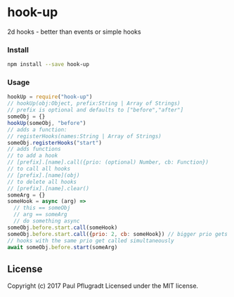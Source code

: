 # hook-up

2d hooks - better than events or simple hooks

### Install
```sh
npm install --save hook-up
```

### Usage
```js
hookUp = require("hook-up")
// hookUp(obj:Object, prefix:String | Array of Strings)
// prefix is optional and defaults to ["before","after"]
someObj = {}
hookUp(someObj, "before")
// adds a function:
// registerHooks(names:String | Array of Strings)
someObj.registerHooks("start")
// adds functions 
// to add a hook
// [prefix].[name].call({prio: (optional) Number, cb: Function})
// to call all hooks
// [prefix].[name](obj)
// to delete all hooks
// [prefix].[name].clear()
someArg = {}
someHook = async (arg) =>
  // this == someObj
  // arg == someArg
  // do something async
someObj.before.start.call(someHook)
someObj.before.start.call({prio: 2, cb: someHook}) // bigger prio gets called first
// hooks with the same prio get called simultaneously
await someObj.before.start(someArg)
```


## License
Copyright (c) 2017 Paul Pflugradt
Licensed under the MIT license.
